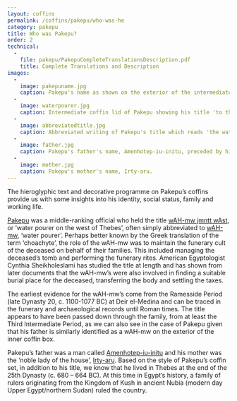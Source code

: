 ```yaml
---
layout: coffins
permalink: /coffins/pakepu/who-was-he
category: pakepu
title: Who was Pakepu?
order: 2
technical:
  -
    file: pakepu/PakepuCompleteTranslationsDescription.pdf
    title: Complete Translations and Description
images:
  -
    image: pakepuname.jpg
    caption: Pakepu's name as shown on the exterior of the intermediate coffin box.
  -
    image: waterpourer.jpg
    caption: Intermediate coffin lid of Pakepu showing his title 'to the kA of the Osiris, the water pourer on the west of Thebes'.
  -
    image: abbreviatedtitle.jpg
    caption: Abbreviated writing of Pakepu's title which reads 'the water pourer'. 
  -
    image: father.jpg
    caption: Pakepu's father's name, Amenhotep-iu-initu, preceded by his title, which is also 'the water pourer'.
  -
    image: mother.jpg
    caption: Pakepu's mother's name, Irty-aru.
---
```



The hieroglyphic text and decorative programme on Pakepu’s coffins provide us with some insights into his identity, social status, family and working life.

[Pakepu](/images/pakepu/pakepuname.jpg) was a middle-ranking official who held the title [wAH-mw jmntt wAst](/images/pakepu/waterpourer.jpg), or ‘water pourer on the west of Thebes’, often simply abbreviated to [wAH-mw](/images/pakepu/abbreviatedtitle.jpg), ‘water pourer’. Perhaps better known by the Greek translation of the term ‘choachyte’, the role of the wAH-mw was to maintain the funerary cult of the deceased on behalf of their families. This included managing the deceased’s tomb and performing the funerary rites. American Egyptologist Cynthia Sheikholeslami has studied the title at length and has shown from later documents that the wAH-mw’s were also involved in finding a suitable burial place for the deceased, transferring the body and settling the taxes.

The earliest evidence for the wAH-mw’s come from the Ramesside Period (late Dynasty 20, c. 1100-1077 BC) at Deir el-Medina and can be traced in the funerary and archaeological records until Roman times. The title appears to have been passed down through the family, from at least the Third Intermediate Period, as we can also see in the case of Pakepu given that his father is similarly identified as a wAH-mw on the exterior of the inner coffin box.

Pakepu’s father was a man called [Amenhotep-iu-initu](/images/pakepu/father.jpg) and his mother was the ‘noble lady of the house’, [Irty-aru](/images/pakepu/mother.jpg). Based on the style of Pakepu’s coffin set, in addition to his title, we know that he lived in Thebes at the end of the 25th Dynasty (c. 680 – 664 BC). At this time in Egypt’s history, a family of rulers originating from the Kingdom of Kush in ancient Nubia (modern day Upper Egypt/northern Sudan) ruled the country.
